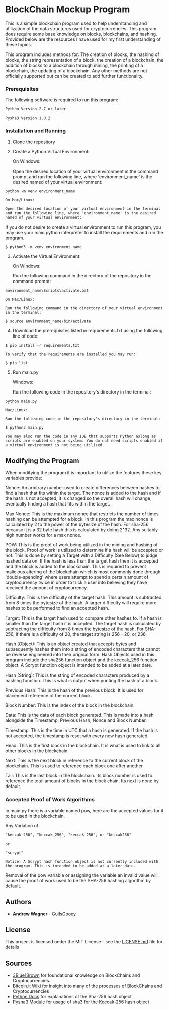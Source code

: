# BlockChain Mockup Program

This is a simple blockchain program used to help understanding and utilization of the data structures used for cryptocurrencies. This program does require some base knowledge on blocks, blockchains, and hashing. Provided below are the resources I have used for my first understanding of these topics. 

This program includes methods for: The creation of blocks, the hashing of blocks, the string representation of a block, the creation of a blockchain, the addition of blocks to a blockchain through mining, the printing of a blockchain, the updating of a blockchain. Any other methods are not officially supported but can be created to add further functionality. 

### Prerequisites

The following software is required to run this program:

```
Python Version 2.7 or later
```

```
Pysha3 Version 1.0.2
```

### Installation and Running 

1. Clone the repository

2. Create a Python Virtual Environment: 

    On Windows:

    Open the desired location of your virtual environment in the command prompt and run the following line, where 'environment_name' is the desired named of your virtual environment:

```
python -m venv environment_name
```

    On Mac/Linux:

    Open the desired location of your virtual environment in the terminal and run the following line, where 'environment_name' is the desired named of your virtual environment:


If you do not desire to create a virtual environment to run this program, you may use your main python interpreter to install the requirements and run the program.

```
$ python3 -m venv environment_name
```

3. Activate the Virtual Environment:

    On Windows:

    Run the following command in the directory of the repository in the command prompt:

```
environment_name\Scripts\activate.bat
```

    On Mac/Linux:

    Run the following command in the directory of your virtual environment in the terminal:

```
$ source environment_name/bin/activate
```

4. Download the prerequisites listed in requirements.txt using the following line of code:

```
$ pip install -r requirements.txt
```

    To verify that the requirements are installed you may run:

```
$ pip list
```

5. Run main.py

    Windows:

    Run the following code in the repository's directory in the terminal:

```
python main.py
```

    Mac/Linux:

    Run the following code in the repository's directory in the terminal:

```
$ python3 main.py
```

    You may also run the code in any IDE that supports Python aslong as scripts are enabled on your system. You do not need scripts enabled if a virtual environment is not being utilized. 


## Modifying the Program

When modifying the program it is important to utilize the features these key variables provide:

Nonce: 
An arbitrary number used to create differences between hashes to find a hash that fits within the target. The nonce is added to the hash and if the hash is not accepted, it is changed so the overall hash will change, eventually finding a hash that fits within the target. 

Max Nonce: 
This is the maximum nonce that restricts the number of times hashing can be attempted for a block. In this program the max nonce is calculated by 2 to the power of the bytesize of the hash. For sha-256 because it is a 32 byte hash this is calculated by doing 2^32. Any suitably high number works for a max nonce. 

POW: 
This is the proof of work being utilized in the mining and hashing of the block. Proof of work is utilized to determine if a hash will be accepted or not. This is done by setting a Target with a Difficulty (See Below) to judge hashed data on. If the hash is less than the target hash then it is accepted and the block is added to the blockchain. This is required to prevent malicious altering of the blockchain which is most commonly done through 'double-spending' where users attempt to spend a certain amount of cryptocurrency twice in order to trick a user into believing they have received the amount of cryptocurrency. 

Difficulty: 
This is the difficulty of the target hash. This amount is subtracted from 8 times the bytesize of the hash. A larger difficulty will require more hashes to be performed to find an accepted hash. 

Target: 
This is the target hash used to compare other hashes to. If a hash is smaller than the target hash it is accepted. The target hash is calculated by subtracting the difficulty from 8 times the bytesize of the hash. For SHA-256, if there is a difficulty of 20, the target string is 256 - 20, or 236. 

Hash (Object): 
This is an object created that accepts bytes and subsequently hashes them into a string of encoded characters that cannot be reverse engineered into their original form. Hash Objects used in this program include the sha256 function object and the keccak_256 function object. A Scrypt function object is intended to be added at a later date. 

Hash (String): 
This is the string of encoded characters produced by a hashing function. This is what is output when printing the hash of a block. 

Previous Hash: 
This is the hash of the previous block. It is used for placement reference of the current block. 

Block Number: 
This is the index of the block in the blockchain. 

Data: 
This is the data of each block generated. This is made into a hash alongside the Timestamp, Previous Hash, Nonce and Block Number. 

Timestamp: 
This is the time in UTC that a hash is generated. If the hash is not accepted, the timestamp is reset with every new hash generated. 

Head: 
This is the first block in the blockchain. It is what is used to link to all other blocks in the blockchain. 

Next: 
This is the next block in reference to the current block of the blockchain. This is used to reference each block one after another. 

Tail: 
This is the last block in the blockchain. Its block number is used to reference the total amount of blocks in the block chain. Its next is none by default.

### Accepted Proof of Work Algorithms

In main.py there is a variable named pow, here are the accepted values for it to be used in the blockchain. 

Any Variation of:

```
"keccak-256", "keccak_256", "keccak 256", or "keccak256"
```
    or
```
"scrypt"
```
    Notice: A Scrypt hash function object is not currently included with the program. This is intended to be added at a later date. 

Removal of the pow variable or assigning the variable an invalid value will cause the proof of work used to be the SHA-256 hashing algorithm by default.

## Authors

* **Andrew Wagner** - [GuiIsGooey](https://github.com/guiisgooey)

## License

This project is licensed under the MIT License - see the [LICENSE.md](LICENSE.md) file for details

## Sources

* [3Blue1Brown](https://www.youtube.com/watch?v=bBC-nXj3Ng4) for foundational knowledge on BlockChains and Cryptocurrencies. 
* [Bitcoin.it Wiki](https://en.bitcoin.it/) for insight into many of the processes of BlockChains and Cryptocurrencies
* [Python Docs](https://docs.python.org/3/library/hashlib.html) for explanations of the Sha-256 hash object
* [Pysha3 Module](https://pypi.org/project/pysha3/) for usage of sha3 for the Keccak-256 hash object